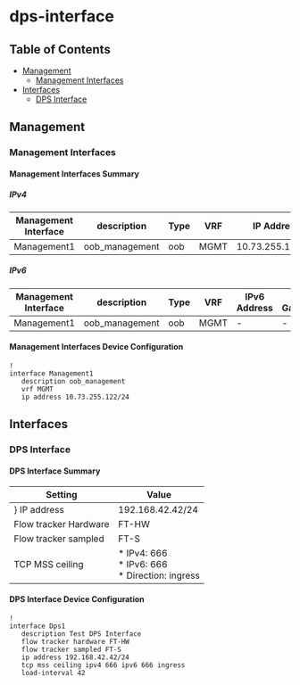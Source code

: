 # dps-interface

## Table of Contents

- [Management](#management)
  - [Management Interfaces](#management-interfaces)
- [Interfaces](#interfaces)
  - [DPS Interface](#dps-interface)

## Management

### Management Interfaces

#### Management Interfaces Summary

##### IPv4

| Management Interface | description | Type | VRF | IP Address | Gateway |
| -------------------- | ----------- | ---- | --- | ---------- | ------- |
| Management1 | oob_management | oob | MGMT | 10.73.255.122/24 | 10.73.255.2 |

##### IPv6

| Management Interface | description | Type | VRF | IPv6 Address | IPv6 Gateway |
| -------------------- | ----------- | ---- | --- | ------------ | ------------ |
| Management1 | oob_management | oob | MGMT | - | - |

#### Management Interfaces Device Configuration

```eos
!
interface Management1
   description oob_management
   vrf MGMT
   ip address 10.73.255.122/24
```

## Interfaces

### DPS Interface

#### DPS Interface Summary

| Setting | Value |
| ------- | ----- |
} IP address | 192.168.42.42/24 |
| Flow tracker Hardware | FT-HW |
| Flow tracker sampled | FT-S |
| TCP MSS ceiling | * IPv4: 666<br>* IPv6: 666<br>* Direction: ingress |

#### DPS Interface Device Configuration

```eos
!
interface Dps1
   description Test DPS Interface
   flow tracker hardware FT-HW
   flow tracker sampled FT-S
   ip address 192.168.42.42/24
   tcp mss ceiling ipv4 666 ipv6 666 ingress
   load-interval 42

```
